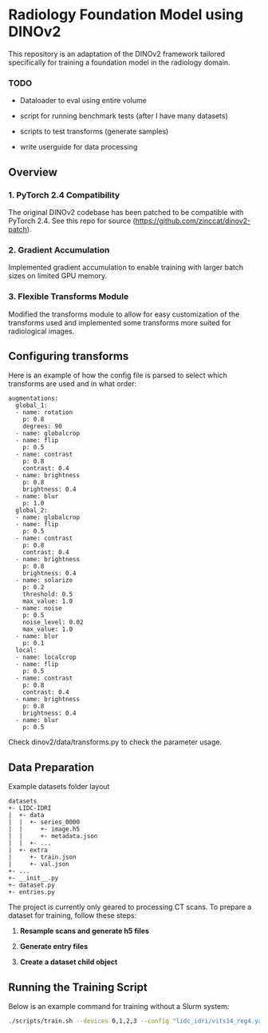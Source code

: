 # Radiology Foundation Model using DINOv2

This repository is an adaptation of the DINOv2 framework tailored specifically for training a foundation model in the radiology domain. 

### TODO

- Dataloader to eval using entire volume
- script for running benchmark tests (after I have many datasets)
- scripts to test transforms (generate samples)

- write userguide for data processing

## Overview

### 1. **PyTorch 2.4 Compatibility**
The original DINOv2 codebase has been patched to be compatible with PyTorch 2.4. See this repo for source (https://github.com/zinccat/dinov2-patch).

### 2. **Gradient Accumulation**
Implemented gradient accumulation to enable training with larger batch sizes on limited GPU memory. 

### 3. **Flexible Transforms Module**
Modified the transforms module to allow for easy customization of the transforms used and implemented some transforms more suited for radiological images. 

## Configuring transforms

Here is an example of how the config file is parsed to select which transforms are used and in what order:

```
augmentations:
  global_1:
  - name: rotation
    p: 0.8
    degrees: 90
  - name: globalcrop
  - name: flip
    p: 0.5
  - name: contrast
    p: 0.8
    contrast: 0.4
  - name: brightness
    p: 0.8
    brightness: 0.4
  - name: blur
    p: 1.0
  global_2:
  - name: globalcrop
  - name: flip
    p: 0.5
  - name: contrast
    p: 0.8
    contrast: 0.4
  - name: brightness
    p: 0.8
    brightness: 0.4
  - name: solarize
    p: 0.2
    threshold: 0.5
    max_value: 1.0
  - name: noise
    p: 0.5
    noise_level: 0.02
    max_value: 1.0
  - name: blur
    p: 0.1
  local:
  - name: localcrop
  - name: flip
    p: 0.5
  - name: contrast
    p: 0.8
    contrast: 0.4
  - name: brightness
    p: 0.8
    brightness: 0.4
  - name: blur
    p: 0.5
```
Check dinov2/data/transforms.py to check the parameter usage.

## Data Preparation

Example datasets folder layout
```
datasets
+- LIDC-IDRI
|  +- data
|  |  +- series_0000
|  |     +- image.h5
|  |     +- metadata.json
|  |  +- ...
|  +- extra
|     +- train.json
|     +- val.json
+- ...
+- __init__.py
+- dataset.py
+- entries.py
```

The project is currently only geared to processing CT scans. To prepare a dataset for training, follow these steps:

1. **Resample scans and generate h5 files**

2. **Generate entry files**

3. **Create a dataset child object**

## Running the Training Script

Below is an example command for training without a Slurm system:

```bash
./scripts/train.sh --devices 0,1,2,3 --config "lidc_idri/vits14_reg4.yaml" --output lidc_test
```
